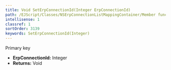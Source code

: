 ```yaml
---
title: Void SetErpConnectionId(Integer ErpConnectionId)
path: /EJScript/Classes/NSErpConnectionListMappingContainer/Member functions/Void SetErpConnectionId(Integer p_0)
intellisense: 1
classref: 1
sortOrder: 3139
keywords: SetErpConnectionId(Integer)
---
```



Primary key



* **ErpConnectionId:** Integer
* **Returns:** Void



